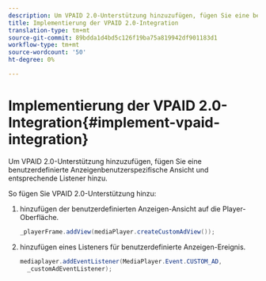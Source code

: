 ```yaml
---
description: Um VPAID 2.0-Unterstützung hinzuzufügen, fügen Sie eine benutzerdefinierte Anzeigenbenutzerspezifische Ansicht und entsprechende Listener hinzu.
title: Implementierung der VPAID 2.0-Integration
translation-type: tm+mt
source-git-commit: 89bdda1d4bd5c126f19ba75a819942df901183d1
workflow-type: tm+mt
source-wordcount: '50'
ht-degree: 0%

---
```



# Implementierung der VPAID 2.0-Integration{#implement-vpaid-integration}

Um VPAID 2.0-Unterstützung hinzuzufügen, fügen Sie eine benutzerdefinierte Anzeigenbenutzerspezifische Ansicht und entsprechende Listener hinzu.

So fügen Sie VPAID 2.0-Unterstützung hinzu:

1. hinzufügen der benutzerdefinierten Anzeigen-Ansicht auf die Player-Oberfläche.

   ```java
   _playerFrame.addView(mediaPlayer.createCustomAdView());
   ```

1. hinzufügen eines Listeners für benutzerdefinierte Anzeigen-Ereignis.

   ```java
   mediaplayer.addEventListener(MediaPlayer.Event.CUSTOM_AD,  
     _customAdEventListener);
   ```

